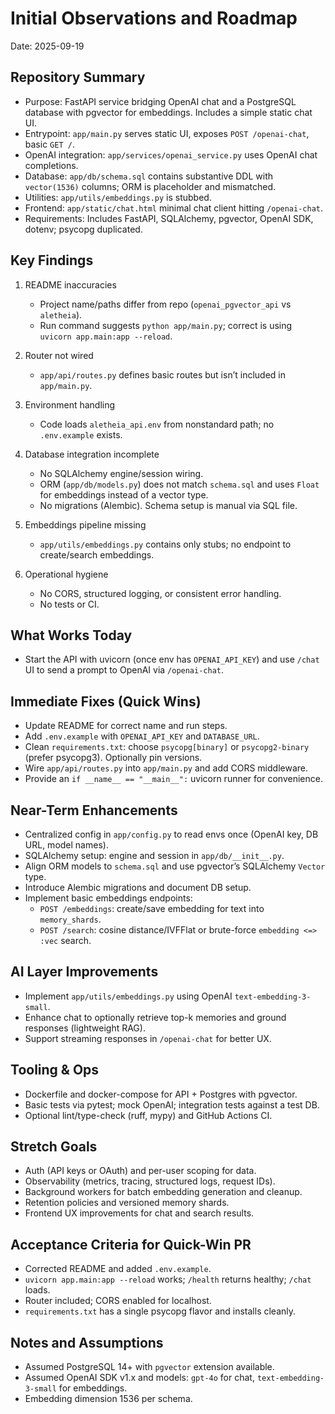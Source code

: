 # Initial Observations and Roadmap

Date: 2025-09-19

## Repository Summary

- Purpose: FastAPI service bridging OpenAI chat and a PostgreSQL database with pgvector for embeddings. Includes a simple static chat UI.
- Entrypoint: `app/main.py` serves static UI, exposes `POST /openai-chat`, basic `GET /`.
- OpenAI integration: `app/services/openai_service.py` uses OpenAI chat completions.
- Database: `app/db/schema.sql` contains substantive DDL with `vector(1536)` columns; ORM is placeholder and mismatched.
- Utilities: `app/utils/embeddings.py` is stubbed.
- Frontend: `app/static/chat.html` minimal chat client hitting `/openai-chat`.
- Requirements: Includes FastAPI, SQLAlchemy, pgvector, OpenAI SDK, dotenv; psycopg duplicated.

## Key Findings

1. README inaccuracies
   - Project name/paths differ from repo (`openai_pgvector_api` vs `aletheia`).
   - Run command suggests `python app/main.py`; correct is using `uvicorn app.main:app --reload`.

2. Router not wired
   - `app/api/routes.py` defines basic routes but isn’t included in `app/main.py`.

3. Environment handling
   - Code loads `aletheia_api.env` from nonstandard path; no `.env.example` exists.

4. Database integration incomplete
   - No SQLAlchemy engine/session wiring.
   - ORM (`app/db/models.py`) does not match `schema.sql` and uses `Float` for embeddings instead of a vector type.
   - No migrations (Alembic). Schema setup is manual via SQL file.

5. Embeddings pipeline missing
   - `app/utils/embeddings.py` contains only stubs; no endpoint to create/search embeddings.

6. Operational hygiene
   - No CORS, structured logging, or consistent error handling.
   - No tests or CI.

## What Works Today

- Start the API with uvicorn (once env has `OPENAI_API_KEY`) and use `/chat` UI to send a prompt to OpenAI via `/openai-chat`.

## Immediate Fixes (Quick Wins)

- Update README for correct name and run steps.
- Add `.env.example` with `OPENAI_API_KEY` and `DATABASE_URL`.
- Clean `requirements.txt`: choose `psycopg[binary]` or `psycopg2-binary` (prefer psycopg3). Optionally pin versions.
- Wire `app/api/routes.py` into `app/main.py` and add CORS middleware.
- Provide an `if __name__ == "__main__":` uvicorn runner for convenience.

## Near-Term Enhancements

- Centralized config in `app/config.py` to read envs once (OpenAI key, DB URL, model names).
- SQLAlchemy setup: engine and session in `app/db/__init__.py`.
- Align ORM models to `schema.sql` and use pgvector’s SQLAlchemy `Vector` type.
- Introduce Alembic migrations and document DB setup.
- Implement basic embeddings endpoints:
  - `POST /embeddings`: create/save embedding for text into `memory_shards`.
  - `POST /search`: cosine distance/IVFFlat or brute-force `embedding <=> :vec` search.

## AI Layer Improvements

- Implement `app/utils/embeddings.py` using OpenAI `text-embedding-3-small`.
- Enhance chat to optionally retrieve top-k memories and ground responses (lightweight RAG).
- Support streaming responses in `/openai-chat` for better UX.

## Tooling & Ops

- Dockerfile and docker-compose for API + Postgres with pgvector.
- Basic tests via pytest; mock OpenAI; integration tests against a test DB.
- Optional lint/type-check (ruff, mypy) and GitHub Actions CI.

## Stretch Goals

- Auth (API keys or OAuth) and per-user scoping for data.
- Observability (metrics, tracing, structured logs, request IDs).
- Background workers for batch embedding generation and cleanup.
- Retention policies and versioned memory shards.
- Frontend UX improvements for chat and search results.

## Acceptance Criteria for Quick-Win PR

- Corrected README and added `.env.example`.
- `uvicorn app.main:app --reload` works; `/health` returns healthy; `/chat` loads.
- Router included; CORS enabled for localhost.
- `requirements.txt` has a single psycopg flavor and installs cleanly.

## Notes and Assumptions

- Assumed PostgreSQL 14+ with `pgvector` extension available.
- Assumed OpenAI SDK v1.x and models: `gpt-4o` for chat, `text-embedding-3-small` for embeddings.
- Embedding dimension 1536 per schema.
